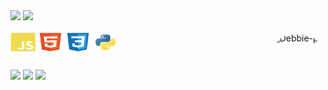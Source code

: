 <div>
  <img width="50%" src="https://github-readme-stats.vercel.app/api?username=debdebinha&show_icons=true&theme=react&hide_border=true"/> 
  <img width="45%" src="https://github-readme-stats.vercel.app/api/top-langs/?username=debdebinha&layout=compact&theme=react&hide_border=true"/>
  <br>
</div>

<div style="display: inline_block"><br>
  <img align="center" alt="Debbie-Js" height="30" width="40" src="https://raw.githubusercontent.com/devicons/devicon/master/icons/javascript/javascript-plain.svg">
  <img align="center" alt="Debbie-HTML" height="30" width="40" src="https://raw.githubusercontent.com/devicons/devicon/master/icons/html5/html5-original.svg">
  <img align="center" alt="Debbie-CSS" height="30" width="40" src="https://raw.githubusercontent.com/devicons/devicon/master/icons/css3/css3-original.svg">
  <img align="center" alt="Debbie-Python" height="30" width="40" src="https://raw.githubusercontent.com/devicons/devicon/master/icons/python/python-original.svg">
  <img align="right" alt="Debbie-pic" height="150" style="border-radius:50px;" src="https://i.pinimg.com/564x/0a/05/2f/0a052fdf3a9879d3e9cd45a9f6740d7e.jpg">
</div>
  
  ##
 
<div> 
  <a href="https://twitter.com/dabdebbie_" target="_blank"><img src="https://img.shields.io/badge/Twitter-20232A?style=for-the-badge&logo=twitter&logoColor=white" target="_blank"></a>
  <a href="https://instagram.com/debbieperes_" target="_blank"><img src="https://img.shields.io/badge/-Instagram-%23E4405F?style=for-the-badge&logo=instagram&logoColor=white" target="_blank"></a>
 	<a href="https://www.twitch.tv/dabdebbie" target="_blank"><img src="https://img.shields.io/badge/Twitch-9146FF?style=for-the-badge&logo=twitch&logoColor=white" target="_blank"></a> 
  
</div>
